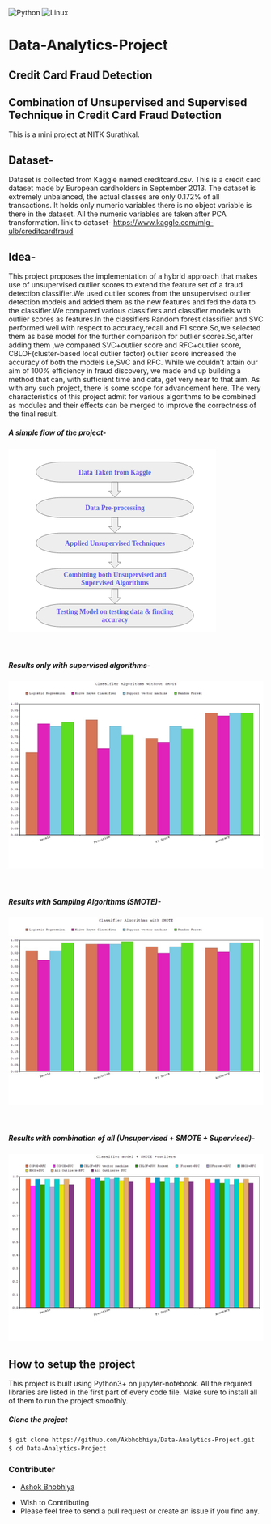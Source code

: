 ![Python](http://img.shields.io/badge/-Python-3776AB?style=for-the-badge&logo=python&logoColor=ffffff)
![Linux](http://img.shields.io/badge/-Linux-0078D6?style=for-the-badge&logo=linux&logoColor=ffffff)
# Data-Analytics-Project
## Credit Card Fraud Detection
## Combination of Unsupervised and Supervised Technique in Credit Card Fraud Detection
This is a mini project at NITK Surathkal.
## Dataset-
Dataset is collected from Kaggle named creditcard.csv. This is a credit card dataset made by European cardholders in September 2013. The dataset is
extremely unbalanced, the actual classes are only 0.172% of all transactions. It holds only numeric variables there is no object variable is there in the dataset. All the numeric variables are taken after PCA transformation.
link to dataset- https://www.kaggle.com/mlg-ulb/creditcardfraud

## Idea-
This project proposes the implementation of a hybrid approach that makes use of unsupervised outlier scores to extend the feature set of a fraud detection classifier.We used outlier scores from the unsupervised outlier detection models and added them as the new features and fed the data to the classifier.We compared various classifiers and classifier models with outlier scores as features.In the classifiers Random forest classifier and SVC performed well with respect to accuracy,recall and F1 score.So,we selected them as base model for the further comparison for outlier scores.So,after adding them ,we compared SVC+outlier score and RFC+outlier score, CBLOF(cluster-based local outlier factor) outlier score increased the accuracy of both the models i.e,SVC and RFC. While we couldn’t attain our aim of 100% efficiency in fraud discovery, we made end up building a method that can, with sufficient time and data, get very near to that aim. As with any such project, there is some scope for advancement here. The very characteristics of this project admit for various algorithms to be combined as modules and their effects can be merged to improve the correctness of the final result.

##### A simple flow of the project-
![Screenshot](/images/flow_new.png)
<br>
<br>
<br>
##### Results only with supervised algorithms-
![Screenshot](/images/class.jpeg)
<br>
<br>
<br>
##### Results with Sampling Algorithms (SMOTE)- 
![Screenshot](/images/class+smote.jpeg)
<br>
<br>
<br>
##### Results with combination of all (Unsupervised + SMOTE + Supervised)- 
![Screenshot](/images/class+smote+outlier.jpeg)



## How to setup the project
This project is built using Python3+ on jupyter-notebook. All the required libraries are listed in the first part of every code file.
Make sure to install all of them to run the project smoothly.

##### Clone the project
```sh
$ git clone https://github.com/Akbhobhiya/Data-Analytics-Project.git
$ cd Data-Analytics-Project
```

### Contributer
<ul>
  <li> <a href="https://github.com/Akbhobhiya">Ashok Bhobhiya</a> </li>
</ul>
<ul>
  <li>Wish to Contributing</li>
  <li>Please feel free to send a pull request or create an issue if you find any.</li>
</ul>
